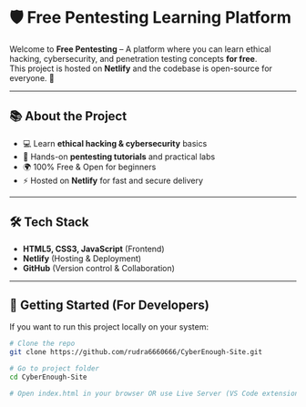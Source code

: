 # 🛡️ Free Pentesting Learning Platform

Welcome to **Free Pentesting** – A platform where you can learn ethical hacking, cybersecurity, and penetration testing concepts **for free**.  
This project is hosted on **Netlify** and the codebase is open-source for everyone. 🚀  

---

## 📚 About the Project
- 💻 Learn **ethical hacking & cybersecurity** basics  
- 🔑 Hands-on **pentesting tutorials** and practical labs  
- 🌍 100% Free & Open for beginners  
- ⚡ Hosted on **Netlify** for fast and secure delivery  

---

## 🛠️ Tech Stack
- **HTML5, CSS3, JavaScript** (Frontend)  
- **Netlify** (Hosting & Deployment)  
- **GitHub** (Version control & Collaboration)  

---

## 🚀 Getting Started (For Developers)

If you want to run this project locally on your system:

```bash
# Clone the repo
git clone https://github.com/rudra6660666/CyberEnough-Site.git

# Go to project folder
cd CyberEnough-Site

# Open index.html in your browser OR use Live Server (VS Code extension)
